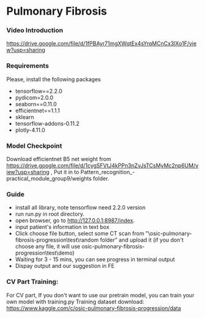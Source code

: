 # Pulmonary Fibrosis

### Video Introduction

https://drive.google.com/file/d/1fPBAyr71mgXWqtEx4sYrqMCnCx3lXo1F/view?usp=sharing

### Requirements

Please, install the following packages
- tensorflow==2.2.0
- pydicom=2.0.0
- seaborn==0.11.0
- efficientnet==1.1.1
- sklearn
- tensorflow-addons-0.11.2
- plotly-4.11.0




### Model Checkpoint

Download efficientnet B5 net weight from https://drive.google.com/file/d/1cygSFVtJ4kPPn3nZvJsTCsMyMc2np6UM/view?usp=sharing ,
Put it in to Pattern_recognition_-practical_module_group9/weights  folder. 

### Guide
- install all library, note tensorflow need 2.2.0 version
- run run.py in root directory.
- open browser, go to http://127.0.0.1:8987/index.
- input patient's information in text box
- Click choose file button, select some CT scan from "\osic-pulmonary-fibrosis-progression\test\random folder" and upload it (if you don't choose any file, it will use osic-pulmonary-fibrosis-progression\test\demo)
- Waiting for 3 - 15 mins, you can see progress in terminal output
- Dispay output and our suggestion in FE 


### CV Part Training:
For CV part, If you don't want to use our pretrain model, you can train your own model with  training.py
Training dataset download: https://www.kaggle.com/c/osic-pulmonary-fibrosis-progression/data

